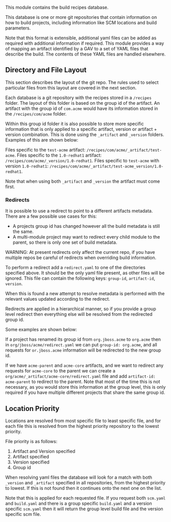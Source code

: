 This module contains the build recipes database.

This database is one or more git repositories that contain information on how to build projects, including
information like SCM locations and build parameters.

Note that this format is extensible, additional yaml files can be added as required with additional
information if required. This module provides a way of mapping an artifact identified by a GAV to
a set of YAML files that describe the build. The contents of these YAML files are handled elsewhere.

## Directory and File Layout

This section describes the layout of the git repo. The rules used to select particular files from this
layout are covered in the next section.

Each database is a git repository with the recipes stored in a `/recipes` folder. The layout of this folder
is based on the group id of the artifact. An artifact with the group id of `com.acme` would have its 
information stored in the `/recipes/com/acme` folder.

Within this group id folder it is also possible to store more specific information that is only applied to a
specific artifact, version or artifact + version combination. This is done using the `_artifact` and `_version` 
folders. Examples of this are shown below:

Files specific to the `test-acme` artifact: `/recipes/com/acme/_artifact/test-acme`.
Files specific to the `1.0-redhat1` artifact: `/recipes/com/acme/_version/1.0-redhat1`.
Files specific to `test-acme` with version `1.0-redhat1`: `/recipes/com/acme/_artifact/test-acme_version/1.0-redhat1`.

Note that when using both `_artifact` and `_version` the artifact must come first.

### Redirects

It is possible to use a redirect to point to a different artifacts metadata. There are a few possible use cases
for this:

* A projects group id has changed however all the build metadata is still the same.
* A multi-module project may want to redirect every child module to the parent, so there is only one set of build metadata.

WARNING: At present redirects only affect the current repo, if you have multiple repos be careful of redirects when overriding
build information.

To perform a redirect add a `redirect.yaml` to one of the directories specified above. It should be the only yaml file
present, as other files will be ignored. This file can contain the following keys: `group-id`, `artifact-id`, `version`.

When this is found a new attempt to resolve metadata is performed with the relevant values updated according to the redirect.

Redirects are applied in a hierarchical manner, so if you provide a group level redirect then everything else will be resolved
from the redirected group id.

Some examples are shown below:

If a project has renamed its group id from `org.jboss.acme` to `org.acme` then in `org/jboss/acme/redirect.yaml` we can
put `group-id: org.acme`, and all requests for `or.jboss.acme` information will be redirected to the new group id.

If we have `acme-parent` and `acme-core` artifacts, and we want to redirect any requests for `acme-core` to the parent
we can create a `org/acme/_artifact/acme-core/redirect.yaml` file and add `artifact-id: acme-parent` to redirect to the
parent. Note that most of the time this is not necessary, as you would store this information at the group level, this is
only required if you have multiple different projects that share the same group id.

## Location Priority

Locations are resolved from most specific file to least specific file, and for each file this is resolved from the highest
priority repository to the lowest priority.

File priority is as follows:

1. Artifact and Version specified
2. Artifact specified
3. Version specified
4. Group id

When resolving yaml files the database will look for a match with both `_version` and `_artifact` specified in all repositories,
from the highest priority to lowest. If this is not found then it continues onto the next one on the list.

Note that this is applied for each requested file. If you request both `scm.yaml` and `build.yaml` and there is a group
specific `build.yaml` and a version specific `scm.yaml` then it will return the group level build file and the version
specific scm file.



